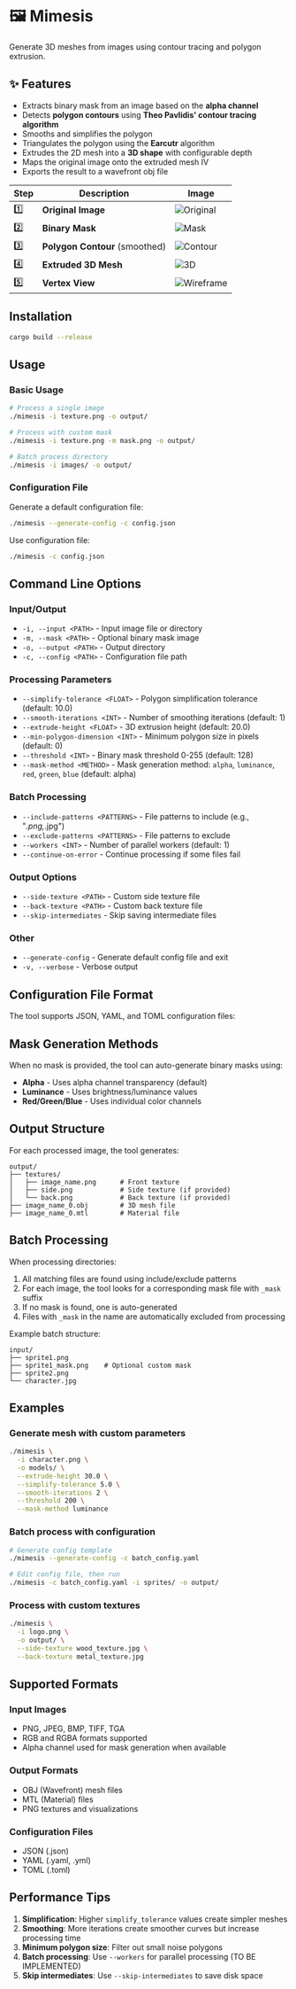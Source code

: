 # 🖼️ Mimesis

Generate 3D meshes from images using contour tracing and polygon extrusion.

## ✨ Features

- Extracts binary mask from an image based on the **alpha channel**
- Detects **polygon contours** using **Theo Pavlidis' contour tracing algorithm**
- Smooths and simplifies the polygon
- Triangulates the polygon using the **Earcutr** algorithm
- Extrudes the 2D mesh into a **3D shape** with configurable depth
- Maps the original image onto the extruded mesh IV
- Exports the result to a wavefront obj file

| Step | Description                      | Image                                                                             |
| ---- |----------------------------------|-----------------------------------------------------------------------------------|
| 1️⃣  | **Original Image**               | ![Original](https://github.com/fveilly/mimesis/blob/main/bin/assets/girl.png)     |
| 2️⃣  | **Binary Mask**                  | ![Mask](https://github.com/fveilly/mimesis/blob/main/bin/assets/girl_mask.png)    |
| 3️⃣  | **Polygon Contour** (smoothed)   | ![Contour](https://github.com/fveilly/mimesis/blob/main/docs/girl_polygon.png)    |
| 4️⃣  | **Extruded 3D Mesh**             | ![3D](https://github.com/fveilly/mimesis/blob/main/docs/girl_3d.png)              |
| 5️⃣  | **Vertex View**                  | ![Wireframe](https://github.com/fveilly/mimesis/blob/main/docs/girl_3d_wired.png) |

## Installation

```bash
cargo build --release
```

## Usage

### Basic Usage

```bash
# Process a single image
./mimesis -i texture.png -o output/

# Process with custom mask
./mimesis -i texture.png -m mask.png -o output/

# Batch process directory
./mimesis -i images/ -o output/
```

### Configuration File

Generate a default configuration file:

```bash
./mimesis --generate-config -c config.json
```

Use configuration file:

```bash
./mimesis -c config.json
```

## Command Line Options

### Input/Output
- `-i, --input <PATH>` - Input image file or directory
- `-m, --mask <PATH>` - Optional binary mask image
- `-o, --output <PATH>` - Output directory
- `-c, --config <PATH>` - Configuration file path

### Processing Parameters
- `--simplify-tolerance <FLOAT>` - Polygon simplification tolerance (default: 10.0)
- `--smooth-iterations <INT>` - Number of smoothing iterations (default: 1)
- `--extrude-height <FLOAT>` - 3D extrusion height (default: 20.0)
- `--min-polygon-dimension <INT>` - Minimum polygon size in pixels (default: 0)
- `--threshold <INT>` - Binary mask threshold 0-255 (default: 128)
- `--mask-method <METHOD>` - Mask generation method: `alpha`, `luminance`, `red`, `green`, `blue` (default: alpha)

### Batch Processing
- `--include-patterns <PATTERNS>` - File patterns to include (e.g., "*.png,*.jpg")
- `--exclude-patterns <PATTERNS>` - File patterns to exclude
- `--workers <INT>` - Number of parallel workers (default: 1)
- `--continue-on-error` - Continue processing if some files fail

### Output Options
- `--side-texture <PATH>` - Custom side texture file
- `--back-texture <PATH>` - Custom back texture file
- `--skip-intermediates` - Skip saving intermediate files

### Other
- `--generate-config` - Generate default config file and exit
- `-v, --verbose` - Verbose output

## Configuration File Format

The tool supports JSON, YAML, and TOML configuration files:

## Mask Generation Methods

When no mask is provided, the tool can auto-generate binary masks using:

- **Alpha** - Uses alpha channel transparency (default)
- **Luminance** - Uses brightness/luminance values
- **Red/Green/Blue** - Uses individual color channels

## Output Structure

For each processed image, the tool generates:

```
output/
├── textures/
│   ├── image_name.png      # Front texture
│   ├── side.png            # Side texture (if provided)
│   └── back.png            # Back texture (if provided)
├── image_name_0.obj        # 3D mesh file
├── image_name_0.mtl        # Material file
```

## Batch Processing

When processing directories:

1. All matching files are found using include/exclude patterns
2. For each image, the tool looks for a corresponding mask file with `_mask` suffix
3. If no mask is found, one is auto-generated
4. Files with `_mask` in the name are automatically excluded from processing

Example batch structure:
```
input/
├── sprite1.png
├── sprite1_mask.png    # Optional custom mask
├── sprite2.png
└── character.jpg
```

## Examples

### Generate mesh with custom parameters

```bash
./mimesis \
  -i character.png \
  -o models/ \
  --extrude-height 30.0 \
  --simplify-tolerance 5.0 \
  --smooth-iterations 2 \
  --threshold 200 \
  --mask-method luminance
```

### Batch process with configuration

```bash
# Generate config template
./mimesis --generate-config -c batch_config.yaml

# Edit config file, then run
./mimesis -c batch_config.yaml -i sprites/ -o output/
```

### Process with custom textures

```bash
./mimesis \
  -i logo.png \
  -o output/ \
  --side-texture wood_texture.jpg \
  --back-texture metal_texture.jpg
```

## Supported Formats

### Input Images
- PNG, JPEG, BMP, TIFF, TGA
- RGB and RGBA formats supported
- Alpha channel used for mask generation when available

### Output Formats
- OBJ (Wavefront) mesh files
- MTL (Material) files
- PNG textures and visualizations

### Configuration Files
- JSON (.json)
- YAML (.yaml, .yml)
- TOML (.toml)

## Performance Tips

1. **Simplification**: Higher `simplify_tolerance` values create simpler meshes
2. **Smoothing**: More iterations create smoother curves but increase processing time
3. **Minimum polygon size**: Filter out small noise polygons
4. **Batch processing**: Use `--workers` for parallel processing (TO BE IMPLEMENTED)
5. **Skip intermediates**: Use `--skip-intermediates` to save disk space